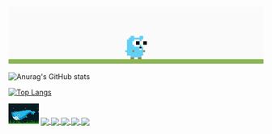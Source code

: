 <img src="./demo.gif ">


![Anurag's GitHub stats](https://github-readme-stats.vercel.app/api?username=132982317&show_icons=true&theme=yeblu)


[![Top Langs](https://github-readme-stats.vercel.app/api/top-langs/?username=132982317)](https://github.com/132982317/github-readme-stats)


<img src="./swimming-ocean.gif ">

<a href="https://github.com/132982317/etcd">
  <img align="center" src="https://github-readme-stats.vercel.app/api/pin/?username=132982317&repo=etcd&theme=cobalt2" />
</a>
<a href="https://github.com/132982317/6.824">
  <img align="center" src="https://github-readme-stats.vercel.app/api/pin/?username=132982317&repo=6.824&theme=cobalt2" />
</a>
<a href="https://github.com/132982317/douyin-demo">
  <img align="center" src="https://github-readme-stats.vercel.app/api/pin/?username=132982317&repo=douyin-demo&theme=cobalt2" />
</a>
<a href="https://github.com/132982317/Gee">
  <img align="center" src="https://github-readme-stats.vercel.app/api/pin/?username=132982317&repo=Gee&theme=cobalt2" />
</a>
<a href="https://github.com/132982317/yolov5-traffic">
  <img align="center" src="https://github-readme-stats.vercel.app/api/pin/?username=132982317&repo=yolov5-traffic&theme=cobalt2" />
</a>




